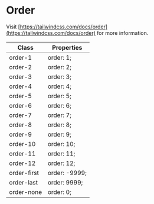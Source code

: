 # Order

Visit [https://tailwindcss.com/docs/order](https://tailwindcss.com/docs/order) for more information.

<table class="w-full text-left border-collapse"><thead><tr><th class="z-20 sticky top-0 text-sm font-semibold text-gray-600 bg-white p-0"><div class="pb-2 pr-2 border-b border-gray-200">Class</div></th><th class="z-20 sticky top-0 text-sm font-semibold text-gray-600 bg-white p-0"><div class="pb-2 pl-2 border-b border-gray-200">Properties</div></th></tr></thead><tbody class="align-baseline"><tr><td class="py-2 pr-2 font-mono text-xs text-violet-600 whitespace-nowrap">order-1</td><td class="py-2 pl-2 font-mono text-xs text-light-blue-600 whitespace-pre">order: 1;</td></tr><tr><td class="py-2 pr-2 font-mono text-xs text-violet-600 whitespace-nowrap border-t border-gray-200">order-2</td><td class="py-2 pl-2 font-mono text-xs text-light-blue-600 whitespace-pre border-t border-gray-200">order: 2;</td></tr><tr><td class="py-2 pr-2 font-mono text-xs text-violet-600 whitespace-nowrap border-t border-gray-200">order-3</td><td class="py-2 pl-2 font-mono text-xs text-light-blue-600 whitespace-pre border-t border-gray-200">order: 3;</td></tr><tr><td class="py-2 pr-2 font-mono text-xs text-violet-600 whitespace-nowrap border-t border-gray-200">order-4</td><td class="py-2 pl-2 font-mono text-xs text-light-blue-600 whitespace-pre border-t border-gray-200">order: 4;</td></tr><tr><td class="py-2 pr-2 font-mono text-xs text-violet-600 whitespace-nowrap border-t border-gray-200">order-5</td><td class="py-2 pl-2 font-mono text-xs text-light-blue-600 whitespace-pre border-t border-gray-200">order: 5;</td></tr><tr><td class="py-2 pr-2 font-mono text-xs text-violet-600 whitespace-nowrap border-t border-gray-200">order-6</td><td class="py-2 pl-2 font-mono text-xs text-light-blue-600 whitespace-pre border-t border-gray-200">order: 6;</td></tr><tr><td class="py-2 pr-2 font-mono text-xs text-violet-600 whitespace-nowrap border-t border-gray-200">order-7</td><td class="py-2 pl-2 font-mono text-xs text-light-blue-600 whitespace-pre border-t border-gray-200">order: 7;</td></tr><tr><td class="py-2 pr-2 font-mono text-xs text-violet-600 whitespace-nowrap border-t border-gray-200">order-8</td><td class="py-2 pl-2 font-mono text-xs text-light-blue-600 whitespace-pre border-t border-gray-200">order: 8;</td></tr><tr><td class="py-2 pr-2 font-mono text-xs text-violet-600 whitespace-nowrap border-t border-gray-200">order-9</td><td class="py-2 pl-2 font-mono text-xs text-light-blue-600 whitespace-pre border-t border-gray-200">order: 9;</td></tr><tr><td class="py-2 pr-2 font-mono text-xs text-violet-600 whitespace-nowrap border-t border-gray-200">order-10</td><td class="py-2 pl-2 font-mono text-xs text-light-blue-600 whitespace-pre border-t border-gray-200">order: 10;</td></tr><tr><td class="py-2 pr-2 font-mono text-xs text-violet-600 whitespace-nowrap border-t border-gray-200">order-11</td><td class="py-2 pl-2 font-mono text-xs text-light-blue-600 whitespace-pre border-t border-gray-200">order: 11;</td></tr><tr><td class="py-2 pr-2 font-mono text-xs text-violet-600 whitespace-nowrap border-t border-gray-200">order-12</td><td class="py-2 pl-2 font-mono text-xs text-light-blue-600 whitespace-pre border-t border-gray-200">order: 12;</td></tr><tr><td class="py-2 pr-2 font-mono text-xs text-violet-600 whitespace-nowrap border-t border-gray-200">order-first</td><td class="py-2 pl-2 font-mono text-xs text-light-blue-600 whitespace-pre border-t border-gray-200">order: -9999;</td></tr><tr><td class="py-2 pr-2 font-mono text-xs text-violet-600 whitespace-nowrap border-t border-gray-200">order-last</td><td class="py-2 pl-2 font-mono text-xs text-light-blue-600 whitespace-pre border-t border-gray-200">order: 9999;</td></tr><tr><td class="py-2 pr-2 font-mono text-xs text-violet-600 whitespace-nowrap border-t border-gray-200">order-none</td><td class="py-2 pl-2 font-mono text-xs text-light-blue-600 whitespace-pre border-t border-gray-200">order: 0;</td></tr></tbody></table>
